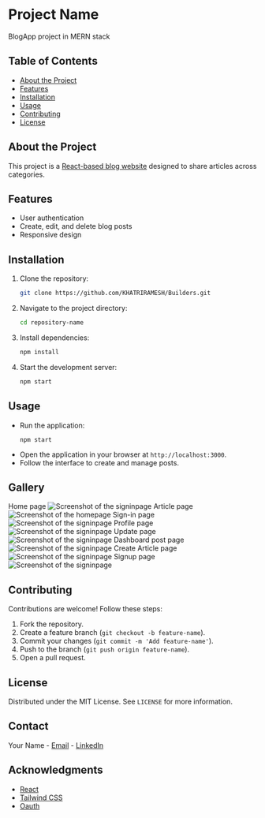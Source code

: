# Project Name
BlogApp project in MERN stack 

## Table of Contents
- [About the Project](#about-the-project)
- [Features](#features)
- [Installation](#installation)
- [Usage](#usage)
- [Contributing](#contributing)
- [License](#license)


## About the Project
This project is a [React-based blog website](#) designed to share articles across categories.


## Features
- User authentication
- Create, edit, and delete blog posts
- Responsive design


## Installation
1. Clone the repository:
   ```bash
   git clone https://github.com/KHATRIRAMESH/Builders.git
      ```
2. Navigate to the project directory:
   ```bash
   cd repository-name
   ```
3. Install dependencies:
   ```bash
   npm install
   ```
4. Start the development server:
   ```bash
   npm start
   ```

## Usage
- Run the application:
  ```bashlocalhost_5173_sign-in
  npm start
  ```
- Open the application in your browser at `http://localhost:3000`.
- Follow the interface to create and manage posts.


## Gallery
Home page
![Screenshot of the signinpage](./screenshots/home.png)
Article page
![Screenshot of the homepage](./screenshots/articleRead.png)
Sign-in page
![Screenshot of the signinpage](./screenshots/signin.png)
Profile page
![Screenshot of the signinpage](./screenshots/dashboardProfile.png)
Update page
![Screenshot of the signinpage](./screenshots/localhost_5173_update-post_6743f4bca50aa5eee87c735c.png)
Dashboard post page
![Screenshot of the signinpage](./screenshots/dashboardPost.png)
Create Article page
![Screenshot of the signinpage](./screenshots/createArticle.png)
Signup page
![Screenshot of the signinpage](./screenshots/signUp.png)

## Contributing
Contributions are welcome! Follow these steps:
1. Fork the repository.
2. Create a feature branch (`git checkout -b feature-name`).
3. Commit your changes (`git commit -m 'Add feature-name'`).
4. Push to the branch (`git push origin feature-name`).
5. Open a pull request.



## License
Distributed under the MIT License. See `LICENSE` for more information.



## Contact
Your Name - [Email](mailto:your-email@example.com) - [LinkedIn](https://linkedin.com/in/your-profile)


## Acknowledgments
- [React](https://reactjs.org/)
- [Tailwind CSS](https://tailwindcss.com/)
- [Oauth](https://oauth.net/2/)
